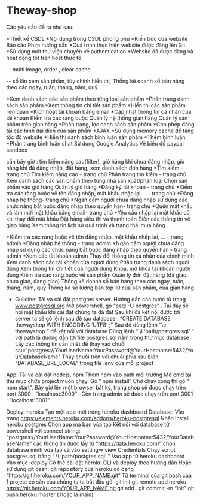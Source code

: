 # Theway-shop

Các yêu cầu đề ra như sau:

*Thiết kế CSDL
*Nội dung trong CSDL phong phú
*Kiến trúc của website
Báo cáo
Phim hướng dẫn
*Quá trình thực hiện website được đăng lên Git
*Sử dụng một thư viện chuyên về authentication
*Website đã được đăng và hoạt động tốt trên host thực tế

-- multi image, order , clear cache
 
-- số lần xem sản phẩm,
tùy chỉnh hiển thị,
Thống kê doanh số bán hàng theo
các ngày, tuần, tháng, năm, quý

*Xem danh sách các sản phẩm theo từng loại sản phẩm
*Phân trang danh sách sản phẩm
*Xem thông tin chi tiết sản phẩm
*Hiển thị các sản phẩm liên quan
*Kích hoạt tài khoản bằng email
*Cập nhật thông tin cá nhân của tài khoản
Kiểm tra các ràng buộc
Quản lý hệ thống gian hàng
Quản lý sản phẩm trên gian hàng
*Phân trang, lọc danh sách sản phẩm
*Cho phép đăng tải các hình đại diện của sản phẩm
*AJAX
*Sử dụng memory cache để tăng tốc độ website
*Hiển thị danh sách bình luận sản phẩm
*Thêm bình luận
*Phân trang bình luận
chat
Sử dụng Google Analytics
Vẽ biểu đồ
paypal sandbox

cần bây giờ : tìm kiếm nâng cao(filter), giỏ hàng khi chưa đăng nhập, giỏ hàng khi đã đăng nhập, đặt hàng, xem danh sách đơn hàng 
*Tìm kiếm - trang chủ
Tìm kiếm nâng cao - trang chủ
Phân trang tìm kiếm - trang chủ
Xem danh sách các sản phẩm theo từng nhà sản xuất/phân loại
Chọn sản phẩm vào giỏ hàng
Quản lý giỏ hàng
*Đăng ký tài khoản - trang chủ
*Kiểm tra các ràng buộc về tên đăng nhập, mật khẩu nhập lại, ...- trang chủ
*Đăng nhập hệ thống- trang chủ
*Ngăn cấm người chưa đăng nhập sử dụng các chức năng bắt buộc đăng nhập theo quyền hạn- trang chủ
*Quên mật khẩu và làm mới mật khẩu bằng email- trang chủ
*Yêu cầu nhập lại mật khẩu cũ khi thay đổi mật khẩu
Đặt hàng siêu thị và thanh toán
Điền các thông tin về giao hàng
Xem thông tin lịch sử quá trình và trạng thái mua hàng

*Kiểm tra các ràng buộc về tên đăng nhập, mật khẩu nhập lại, ... - trang admin
*Đăng nhập hệ thống - trang admin
*Ngăn cấm người chưa đăng nhập sử dụng các chức năng bắt buộc đăng nhập theo quyền hạn - trang admin
*Xem các tài khoản admin
Thay đổi thông tin cá nhân của chính mình
Xem danh sách các tài khoản của người dùng
Phân trang danh sách người dùng
Xem thông tin chi tiết của người dùng
Khóa, mở khóa tài khoản người dùng
Kiểm tra các ràng buộc về sản phẩm
Quản lý đơn đặt hàng (đã giao, chưa giao, đang giao)
Thống kê doanh số bán hàng theo các ngày, tuần, tháng, năm, quý
Thống kê số lượng bán top 10 của sản phẩm, của gian hàng



* Guildine: 
Tải và cài đặt postgres server. Hướng dẫn các bước từ trang www.postgresql.org
Mở powershell, gõ “psql -U postgres” . Tại đây sẽ hỏi mật khẩu khi cài đặt chúng ta đã đặt
Sau khi đã kết nối được tới server ta sẽ gõ lệnh sau để tạo database : “CREATE DATABASE thewayshop WITH ENCODING ‘UTF8’ ;”
Sau đó dùng lệnh “\c thewayshop ” để kết nối với database
Dùng lệnh “ \i ‘path/postgres.sql’ ” với path là đường dẫn tới file postgres.sql nằm trong thư mục database
Lấy các thông tin cần thiết để thay vào chuỗi sau:"postgres://YourUserName:YourPassword@YourHostname:5432/YourDatabaseName"
Thay chuỗi trên với chuỗi phía sau biến “DATABASE_URL_LOCAL” trong file .env của mỗi project

App:
Tải và cài đặt nodejs, npm
Thêm npm vào path môi trường
Mở cmd tại thư mục chứa project muốn chạy.
Gõ “ npm install”
Chờ chạy xong thì gõ “ npm start”.
Bây giờ lên một browser bất kỳ, trang shop sẽ được chạy trên port 3000 : “localhost:3000” . Còn trang admin sẽ được chạy trên port 3001 : “localhost:3001”.


Deploy: heroku 
Tạo một app mới trong heroku dashboard
Database: 
Vào trang https://elements.heroku.com/addons/heroku-postgresql
Nhấn install heroku postgres
Chọn app mà bạn vừa tạo
Kết nối với database từ powershell với connect string: "postgres://YourUserName:YourPassword@YourHostname:5432/YourDatabaseName" các thông tin được lấy từ “https://data.heroku.com/” chọn database mình vừa tạo và vào setting=> view Credentials
Chạy script postgres.sql bằng “ \i ‘path/postgres.sql’ ”
Vào app từ heroku dashboard
Vào mục :deploy
Có thể cài đặt heroku CLI và deploy theo hướng dẫn
Hoặc sử dụng git bash:
git repository của heroku có dạng 
“https://git.heroku.com/YOUR_APP_NAME.git”
Từ terminal của git bash của 1 project có sẵn của chúng ta ta bắt đầu gõ: 
git init
git remote add heroku https://git.heroku.com/YOUR_APP_NAME.git
git add .
git commit -m “init”
git push heroku master ( hoặc là main)

